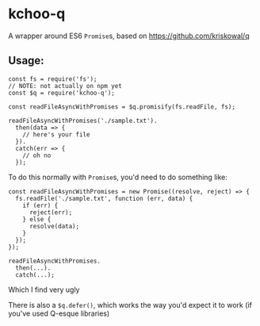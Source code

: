 # kchoo-q

A wrapper around ES6 `Promise`s, based on https://github.com/kriskowal/q



## Usage:

```
const fs = require('fs');
// NOTE: not actually on npm yet
const $q = require('kchoo-q');

const readFileAsyncWithPromises = $q.promisify(fs.readFile, fs);

readFileAsyncWithPromises('./sample.txt').
  then(data => {
    // here's your file
  }).
  catch(err => {
    // oh no
  });
```

To do this normally with `Promise`s, you'd need to do something like:

```
const readFileAsyncWithPromises = new Promise((resolve, reject) => {
  fs.readFile('./sample.txt', function (err, data) {
    if (err) {
      reject(err);
    } else {
      resolve(data);
    }
  });
});

readFileAsyncWithPromises.
  then(...).
  catch(...);
```

Which I find very ugly

There is also a `$q.defer()`, which works the way you'd expect it to work (if you've used Q-esque libraries)
